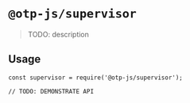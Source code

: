 # `@otp-js/supervisor`

> TODO: description

## Usage

```
const supervisor = require('@otp-js/supervisor');

// TODO: DEMONSTRATE API
```
